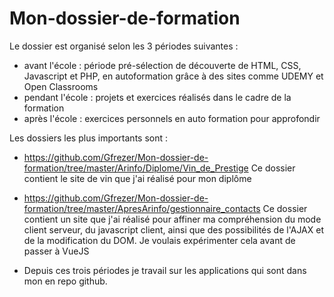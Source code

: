 # Mon-dossier-de-formation

Le dossier est organisé selon les 3 périodes suivantes :
- avant l'école : période pré-sélection de découverte de HTML, CSS, Javascript et PHP, en 
autoformation grâce à des sites comme UDEMY et Open Classrooms
-  pendant l'école : projets et exercices réalisés dans le cadre de la formation
- après l'école : exercices personnels en auto formation pour approfondir

Les dossiers les plus importants sont :
- https://github.com/Gfrezer/Mon-dossier-de-formation/tree/master/Arinfo/Diplome/Vin_de_Prestige
  Ce dossier contient le site de vin que j'ai réalisé pour mon diplôme
- https://github.com/Gfrezer/Mon-dossier-de-formation/tree/master/ApresArinfo/gestionnaire_contacts
  Ce dossier contient un site que j'ai réalisé pour affiner ma compréhension du mode client serveur, du 
  javascript client, ainsi que des possibilités de l'AJAX et de la modification du DOM. Je voulais 
  expérimenter cela avant de passer à VueJS

- Depuis ces trois périodes je travail sur les applications qui sont dans mon en repo github.
